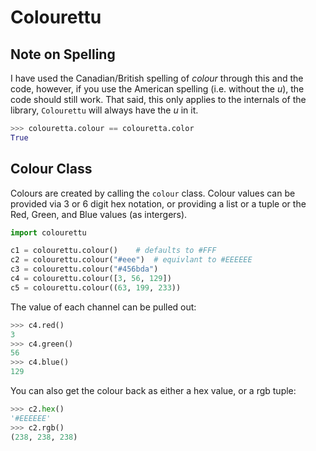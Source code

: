 # Colourettu

## Note on Spelling

I have used the Canadian/British spelling of *colour* through this
and the code, however, if you use the American spelling (i.e. without
the *u*), the code should still work. That said, this only applies
to the internals of the library, `Colourettu` will always have the *u*
in it.

~~~python
>>> colouretta.colour == colouretta.color
True
~~~

## Colour Class

Colours are created by calling the `colour` class. Colour values
can be provided via 3 or 6 digit hex notation, or providing a
list or a tuple or the Red, Green, and Blue values (as intergers).

~~~python
import colourettu

c1 = colourettu.colour()	# defaults to #FFF
c2 = colourettu.colour("#eee")	# equivlant to #EEEEEE
c3 = colourettu.colour("#456bda")
c4 = colourettu.colour([3, 56, 129])
c5 = colourettu.colour((63, 199, 233))
~~~

The value of each channel can be pulled out:

~~~python
>>> c4.red()
3
>>> c4.green()
56
>>> c4.blue()
129
~~~

You can also get the colour back as either a hex value, or a rgb tuple:

~~~python
>>> c2.hex()
'#EEEEEE'
>>> c2.rgb()
(238, 238, 238)
~~~
